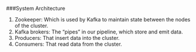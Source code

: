 ###System Architecture

1. Zookeeper: Which is used by Kafka to maintain state between the nodes of the cluster.
2. Kafka brokers: The “pipes” in our pipeline, which store and emit data.
3. Producers: That insert data into the cluster.
4. Consumers: That read data from the cluster.


